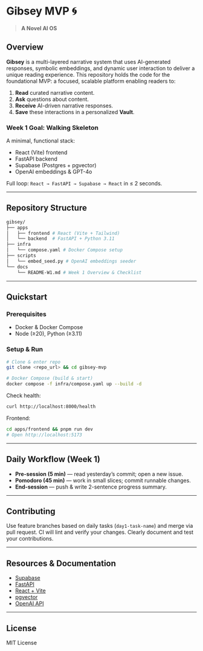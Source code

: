 # Gibsey MVP 🌀

> **A Novel AI OS**

## Overview

**Gibsey** is a multi-layered narrative system that uses AI-generated responses, symbolic embeddings, and dynamic user interaction to deliver a unique reading experience. This repository holds the code for the foundational MVP: a focused, scalable platform enabling readers to:

1. **Read** curated narrative content.
2. **Ask** questions about content.
3. **Receive** AI-driven narrative responses.
4. **Save** these interactions in a personalized **Vault**.

### Week 1 Goal: Walking Skeleton

A minimal, functional stack:

* React (Vite) frontend
* FastAPI backend
* Supabase (Postgres + pgvector)
* OpenAI embeddings & GPT-4o

Full loop: `React → FastAPI → Supabase → React` in ≤ 2 seconds.

---

## Repository Structure

```bash
gibsey/
├── apps
│   ├── frontend # React (Vite + Tailwind)
│   └── backend  # FastAPI + Python 3.11
├── infra
│   └── compose.yaml # Docker Compose setup
├── scripts
│   └── embed_seed.py # OpenAI embeddings seeder
└── docs
    └── README-W1.md # Week 1 Overview & Checklist
```

---

## Quickstart

### Prerequisites

* Docker & Docker Compose
* Node (≥20), Python (≥3.11)

### Setup & Run

```bash
# Clone & enter repo
git clone <repo_url> && cd gibsey-mvp

# Docker Compose (build & start)
docker compose -f infra/compose.yaml up --build -d
```

Check health:

```bash
curl http://localhost:8000/health
```

Frontend:

```bash
cd apps/frontend && pnpm run dev
# Open http://localhost:5173
```

---

## Daily Workflow (Week 1)

* **Pre-session (5 min)** — read yesterday’s commit; open a new issue.
* **Pomodoro (45 min)** — work in small slices; commit runnable changes.
* **End-session** — push & write 2-sentence progress summary.

---

## Contributing

Use feature branches based on daily tasks (`day1-task-name`) and merge via pull request. CI will lint and verify your changes. Clearly document and test your contributions.

---

## Resources & Documentation

* [Supabase](https://supabase.com/docs)
* [FastAPI](https://fastapi.tiangolo.com/)
* [React + Vite](https://vitejs.dev/guide/)
* [pgvector](https://github.com/pgvector/pgvector)
* [OpenAI API](https://platform.openai.com/docs)

---

## License

MIT License
